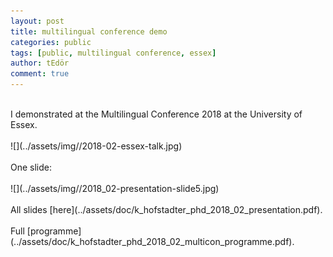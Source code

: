 ```yaml
---
layout: post
title: multilingual conference demo
categories: public
tags: [public, multilingual conference, essex]
author: tEdör
comment: true
---
```

<br>
I demonstrated at the Multilingual Conference 2018 at the University of Essex.
<br>
<br>
![](../assets/img//2018-02-essex-talk.jpg)
<br>
<br>
One slide:
<br>
<br>
![](../assets/img//2018_02-presentation-slide5.jpg)
<br>
<br>
All slides [here](../assets/doc/k_hofstadter_phd_2018_02_presentation.pdf).
<br>
<br>
Full [programme](../assets/doc/k_hofstadter_phd_2018_02_multicon_programme.pdf).
